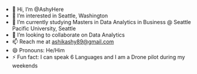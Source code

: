 - 👋 Hi, I’m @AshyHere
- 👀 I’m interested in Seattle, Washington
- 🌱 I’m currently studying Masters in Data Analytics in Business @ Seattle Pacific University, Seattle
- 💞️ I’m looking to collaborate on Data Analytics
- 📫 Reach me at ashikashy89@gmail.com
- 😄 Pronouns: He/Him
- ⚡ Fun fact: I can speak 6 Languages and I am a Drone pilot during my weekends

<!---
AshyHere/AshyHere is a ✨ special ✨ repository because its `README.md` (this file) appears on your GitHub profile.
You can click the Preview link to take a look at your changes.
--->
